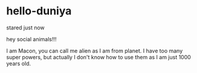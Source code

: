 # hello-duniya
stared just now

hey social animals!!!

I am Macon, you can call me alien as I am from planet.
I have too many super powers, but actually I don't know how to use them as I am just 1000 years old. 

